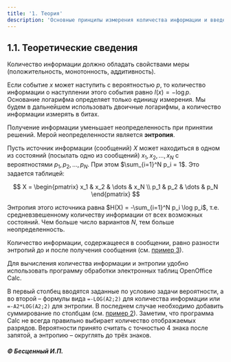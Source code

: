 ```yaml
---
title: '1. Теория'
description: 'Основные принципы измерения количества информации и введение в понятие энтропии.'
---
```


## 1.1. Теоретические сведения

Количество информации должно обладать свойствами меры (положительность, монотонность, аддитивность).

Если событие $x$ может наступить с вероятностью $p$, то количество информации о наступлении этого события равно $I(x) = -\log p$.
Основание логарифма определяет только единицу измерения. Мы будем в дальнейшем использовать двоичные логарифмы, а количество информации измерять в битах.

Получение информации уменьшает неопределенность при принятии решений. Мерой неопределенности является **энтропия**.

Пусть источник информации (сообщений) $X$ может находиться в одном из состояний (посылать одно из сообщений) $x_1, x_2, \dots, x_N$ с вероятностями $p_1, p_2, \dots, p_N$. При этом $\sum_{i=1}^N p_i = 1$. Это задается таблицей:

$$
X = \begin{pmatrix} x_1 & x_2 & \dots & x_N \\ p_1 & p_2 & \dots & p_N \end{pmatrix}
$$

Энтропия этого источника равна $H(X) = -\sum_{i=1}^N p_i \log p_i$, т.е. средневзвешенному количеству информации от всех возможных состояний. Чем больше число вариантов $N$, тем больше неопределенность.

Количество информации, содержащееся в сообщении, равно разности энтропий до и после получения сообщения (см. [пример 3](/path/to/example-3)). <!-- Замените на правильный путь -->

Для вычисления количества информации и энтропии удобно использовать программу обработки электронных таблиц OpenOffice Calc.

В первый столбец вводятся заданные по условию задачи вероятности, а во второй – формулы вида `=-LOG(A2;2)` для количества информации или `=-A2*LOG(A2;2)` для энтропии. В последнем случае необходимо добавить суммирование по столбцам (см. [пример 2](/path/to/example-2)). <!-- Замените на правильный путь --> Заметим, что программа Calc не всегда правильно выбирает количество отображаемых разрядов. Вероятности принято считать с точностью 4 знака после запятой, а энтропию – округлять до трёх знаков.

   ##### © Бесценный И.П.
